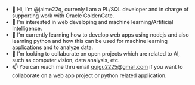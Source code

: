 - 👋 Hi, I’m @jaime22q, currenly I am a PL/SQL developer and in charge of supporting work with Oracle GoldenGate. 
- 👀 I’m interested in web developing and machine learning/Artificial Intelligence. 
- 🌱 I’m currently learning how to develop web apps using nodejs and also learning python and how this can be used for 
machine learning applications and to analyze data. 
- 💞️ I’m looking to collaborate on open projects which are related to AI, such as computer vision, data analysis, etc. 
- 📫 You can reach me thru email quigu2225@gmail.com if you want to collaborate on a web app project or python related application. 

<!---
jaime22q/jaime22q is a ✨ special ✨ repository because its `README.md` (this file) appears on your GitHub profile.
You can click the Preview link to take a look at your changes.
--->
